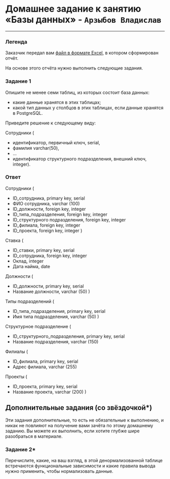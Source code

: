 # Домашнее задание к занятию «Базы данных» - `Арзыбов Владислав`


---
### Легенда

Заказчик передал вам [файл в формате Excel](https://github.com/netology-code/sdb-homeworks/blob/main/resources/hw-12-1.xlsx), в котором сформирован отчёт. 

На основе этого отчёта нужно выполнить следующие задания.

### Задание 1

Опишите не менее семи таблиц, из которых состоит база данных:

- какие данные хранятся в этих таблицах;
- какой тип данных у столбцов в этих таблицах, если данные хранятся в PostgreSQL.

Приведите решение к следующему виду:

Сотрудники (

- идентификатор, первичный ключ, serial,
- фамилия varchar(50),
- ...
- идентификатор структурного подразделения, внешний ключ, integer).

### Ответ

Сотрудники (

   - ID_сотрудника, primary key, serial
   - ФИО сотрудника, varchar (100)
   - ID_должности, foreign key, integer
   - ID_типа_подразделения, foreign key, integer
   - ID_структурного подразделения, foreign key, integer
   - ID_филиала, foreign key, integer
   - ID_проекта, foreign key, integer )

Ставка (

   - ID_ставки, primary key, serial
   - ID_сотрудника, foreign key, integer
   - Оклад, integer
   - Дата найма, date

Должности (

   - ID_должности, primary key, serial
   - Название должности, varchar (50) )

Типы подразделений (

   - ID_типа_подразделения, primary key, serial
   - Имя типа подразделения, varchar (50) )

Структурное подразделение (

   - ID_структурного_подразделения, primary key, serial
   - Название подразделения, varchar (150)

Филиалы (

   - ID_филиала, primary key, serial
   - Адрес филиала, varchar (255)

Проекты (

   - ID_проекта, primary key, serial
   - Название проекта, varchar (200) )


## Дополнительные задания (со звёздочкой*)
Эти задания дополнительные, то есть не обязательные к выполнению, и никак не повлияют на получение вами зачёта по этому домашнему заданию. Вы можете их выполнить, если хотите глубже шире разобраться в материале.


### Задание 2*

Перечислите, какие, на ваш взгляд, в этой денормализованной таблице встречаются функциональные зависимости и какие правила вывода нужно применить, чтобы нормализовать данные.

